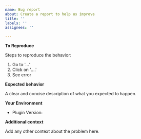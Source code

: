```yaml
---
name: Bug report
about: Create a report to help us improve
title: ''
labels: ''
assignees: ''

---
```


**To Reproduce**
<!-- edit: --> Steps to reproduce the behavior:
1. Go to '...'
2. Click on '....'
3. See error

**Expected behavior**
<!-- edit: --> A clear and concise description of what you expected to happen.

**Your Environment**
- Plugin Version: 

**Additional context**
<!-- edit: --> Add any other context about the problem here.

